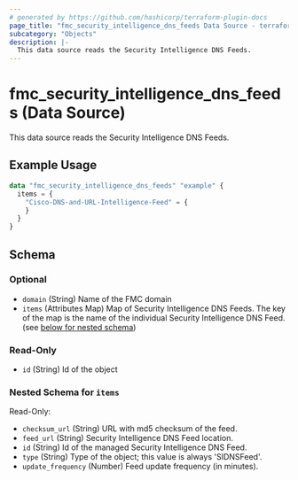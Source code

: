 ```yaml
---
# generated by https://github.com/hashicorp/terraform-plugin-docs
page_title: "fmc_security_intelligence_dns_feeds Data Source - terraform-provider-fmc"
subcategory: "Objects"
description: |-
  This data source reads the Security Intelligence DNS Feeds.
---
```


# fmc_security_intelligence_dns_feeds (Data Source)

This data source reads the Security Intelligence DNS Feeds.

## Example Usage

```terraform
data "fmc_security_intelligence_dns_feeds" "example" {
  items = {
    "Cisco-DNS-and-URL-Intelligence-Feed" = {
    }
  }
}
```

<!-- schema generated by tfplugindocs -->
## Schema

### Optional

- `domain` (String) Name of the FMC domain
- `items` (Attributes Map) Map of Security Intelligence DNS Feeds. The key of the map is the name of the individual Security Intelligence DNS Feed. (see [below for nested schema](#nestedatt--items))

### Read-Only

- `id` (String) Id of the object

<a id="nestedatt--items"></a>
### Nested Schema for `items`

Read-Only:

- `checksum_url` (String) URL with md5 checksum of the feed.
- `feed_url` (String) Security Intelligence DNS Feed location.
- `id` (String) Id of the managed Security Intelligence DNS Feed.
- `type` (String) Type of the object; this value is always 'SIDNSFeed'.
- `update_frequency` (Number) Feed update frequency (in minutes).
